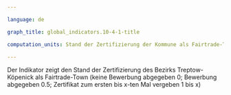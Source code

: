 ```yaml
---

language: de   

graph_title: global_indicators.10-4-1-title

computation_units: Stand der Zertifizierung der Kommune als Fairtrade-Town

---
```


Der Indikator zeigt den Stand der Zertifizierung des Bezirks Treptow-Köpenick als Fairtrade-Town (keine Bewerbung abgegeben 0; Bewerbung abgegeben 0.5; Zertifikat zum ersten bis x-ten Mal vergeben 1 bis x)
